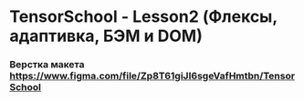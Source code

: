 # TensorSchool - Lesson2 (Флексы, адаптивка, БЭМ и DOM)
### Верстка макета https://www.figma.com/file/Zp8T61giJI6sgeVafHmtbn/TensorSchool

